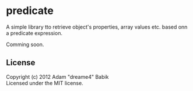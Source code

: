 # predicate

A simple library tto retrieve object's properties, array values etc. based onn a predicate expression.

Comming soon.

## License
Copyright (c) 2012 Adam "dreame4" Babik  
Licensed under the MIT license.
